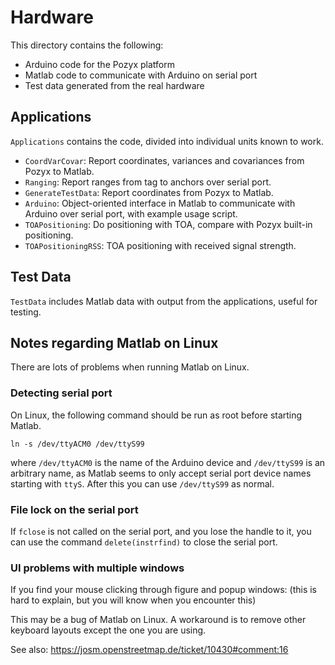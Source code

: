 # Hardware

This directory contains the following:

- Arduino code for the Pozyx platform
- Matlab code to communicate with Arduino on serial port
- Test data generated from the real hardware

## Applications

`Applications` contains the code, divided into individual units known to work.

- `CoordVarCovar`: Report coordinates, variances and covariances from Pozyx to Matlab.
- `Ranging`: Report ranges from tag to anchors over serial port. 
- `GenerateTestData`: Report coordinates from Pozyx to Matlab.
- `Arduino`: Object-oriented interface in Matlab to communicate with Arduino over serial port, with example usage script.
- `TOAPositioning`: Do positioning with TOA, compare with Pozyx built-in positioning.
- `TOAPositioningRSS`: TOA positioning with received signal strength.

## Test Data

`TestData` includes Matlab data with output from the applications, useful for testing.

## Notes regarding Matlab on Linux

There are lots of problems when running Matlab on Linux.

### Detecting serial port

On Linux, the following command should be run as root before starting Matlab.
```
ln -s /dev/ttyACM0 /dev/ttyS99
```
where `/dev/ttyACM0` is the name of the Arduino device and `/dev/ttyS99` is an arbitrary name, as Matlab seems to only accept serial port device names starting with `ttyS`. After this you can use `/dev/ttyS99` as normal.

### File lock on the serial port

If `fclose` is not called on the serial port, and you lose the handle to it, you can use the command `delete(instrfind)` to close the serial port.

### UI problems with multiple windows

If you find your mouse clicking through figure and popup windows: (this is hard to explain, but you will know when you encounter this)

This may be a bug of Matlab on Linux. A workaround is to remove other keyboard layouts except the one you are using.

See also: https://josm.openstreetmap.de/ticket/10430#comment:16

